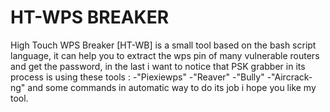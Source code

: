 # HT-WPS BREAKER
High Touch WPS Breaker [HT-WB] is a small tool based on the bash script language, it can help you to extract the wps pin of many vulnerable
routers and get the password, in the last i want to notice that PSK grabber in its process is using these tools :
-"Piexiewps"
-"Reaver"
-"Bully"
-"Aircrack-ng"
and some commands in automatic way to do its job i hope you like my tool.